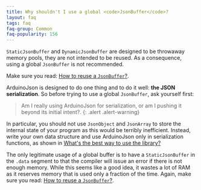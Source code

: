 ```yaml
---
title: Why shouldn't I use a global <code>JsonBuffer</code>?
layout: faq
tags: faq
faq-group: Common
faq-popularity: 156
---
```


`StaticJsonBuffer` and `DynamicJsonBuffer` are designed to be throwaway memory pools, they are not intended to be reused.
As a consequence, using a global `JsonBuffer` is not recommended.

Make sure you read: [How to reuse a `JsonBuffer`?]({{site.baseurl}}/faq/how-to-reuse-a-jsonbuffer/).

ArduinoJson is designed to do one thing and to do it well: **the JSON serialization**.
So before trying to use a global `JsonBuffer`, ask yourself first:

> Am I really using ArduinoJson for serialization, or am I pushing it beyond its initial intent?.
{: .alert .alert-warning}

In particular, you should not use `JsonObject` and `JsonArray` to store the internal state of your program as this would be terribly inefficient. Instead, write your own data structure and use ArduinoJson only in serialization functions, as shown in [What's the best way to use the library?]({{site.baseurl}}/faq/whats-the-best-way-to-use-the-library/)

The only legitimate usage of a global buffer is to have a `StaticJsonBuffer` in the `.data` segment to that the compiler will issue an error if there is not enough memory. While this seems like a good idea, it wastes a lot of RAM as it reserves memory that is used only a fraction of the time. Again, make sure you read: [How to reuse a `JsonBuffer`?]({{site.baseurl}}/faq/how-to-reuse-a-jsonbuffer/).